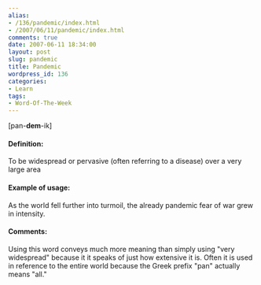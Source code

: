 ```yaml
---
alias:
- /136/pandemic/index.html
- /2007/06/11/pandemic/index.html
comments: true
date: 2007-06-11 18:34:00
layout: post
slug: pandemic
title: Pandemic
wordpress_id: 136
categories:
- Learn
tags:
- Word-Of-The-Week
---
```


[pan-**dem**-ik]


#### Definition:


To be widespread or pervasive (often referring to a disease) over a very large area



#### Example of usage:


As the world fell further into turmoil, the already pandemic fear of war grew in intensity.



#### Comments:


Using this word conveys much more meaning than simply using "very widespread" because it it speaks of just how extensive it is.  Often it is used in reference to the entire world because the Greek prefix "pan" actually means "all."
